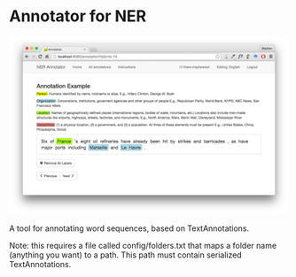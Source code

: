 # Annotator for NER

![Screenshot of web interface](/src/main/resources/static/img/screenshot.png?raw=true "Screenshot")


A tool for annotating word sequences, based on TextAnnotations.

Note: this requires a file called config/folders.txt that maps a folder name (anything you want) to a path. This
path must contain serialized TextAnnotations.